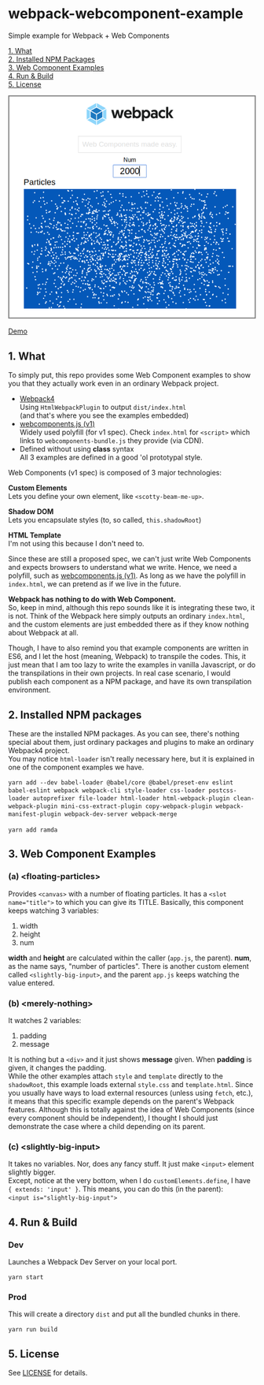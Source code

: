 # webpack-webcomponent-example

Simple example for Webpack + Web Components

[1. What](#1-what)  
[2. Installed NPM Packages](#2-installed)  
[3. Web Component Examples](#3-examples)  
[4. Run & Build](#4-run-build)  
[5. License](#5-license)

![screenshot](screenshot.png "Screenshot")

[Demo](http://tokyo800.jp/minagawah/webpack-webcomponent-example)

<a name="1-what"></a>
## 1. What

To simply put, this repo provides some Web Component examples to show you
that they actually work even in an ordinary Webpack project.

- [Webpack4](https://webpack.js.org/guides/getting-started/)  
Using `HtmlWebpackPlugin` to output `dist/index.html`  
(and that's where you see the examples embedded)
- [webcomponents.js (v1)](https://github.com/webcomponents/webcomponentsjs)  
Widely used polyfill (for v1 spec). Check `index.html` for `<script>`
which links to `webcomponents-bundle.js` they provide (via CDN).
- Defined without using **class** syntax  
All 3 examples are defined in a good 'ol prototypal style.

Web Components (v1 spec) is composed of 3 major technologies:


**Custom Elements**  
Lets you define your own element, like `<scotty-beam-me-up>`.

**Shadow DOM**  
Lets you encapsulate styles (to, so called, `this.shadowRoot`)

**HTML Template**  
I'm not using this because I don't need to.

Since these are still a proposed spec,
we can't just write Web Components and expects browsers to understand what we write.
Hence, we need a polyfill,
such as [webcomponents.js (v1)](https://github.com/webcomponents/webcomponentsjs).
As long as we have the polyfill in `index.html`,
we can pretend as if we live in the future.

**Webpack has nothing to do with Web Component.**  
So, keep in mind, although this repo sounds like
it is integrating these two, it is not.
Think of the Webpack here simply outputs an ordinary `index.html`,
and the custom elements are just embedded there
as if they know nothing about Webpack at all.

Though, I have to also remind you
that example components are written in ES6,
and I let the host (meaning, Webpack) to transpile the codes.
This, it just mean that I am too lazy to write the examples in vanilla Javascript,
or do the transpilations in their own projects.
In real case scenario, I would publish each component as a NPM package,
and have its own transpilation environment.


<a name="2-installed"></a>
## 2. Installed NPM packages

These are the installed NPM packages.
As you can see, there's nothing special about them,
just ordinary packages and plugins to make an ordinary Webpack4 project.  
You may notice `html-loader` isn't really necessary here,
but it is explained in one of the component examples we have.

```
yarn add --dev babel-loader @babel/core @babel/preset-env eslint babel-eslint webpack webpack-cli style-loader css-loader postcss-loader autoprefixer file-loader html-loader html-webpack-plugin clean-webpack-plugin mini-css-extract-plugin copy-webpack-plugin webpack-manifest-plugin webpack-dev-server webpack-merge

yarn add ramda
```

<a name="3-examples"></a>
## 3. Web Component Examples

### (a) &lt;floating-particles&gt;

Provides `<canvas>` with a number of floating particles.
It has a `<slot name="title">` to which you can give its TITLE.
Basically, this component keeps watching 3 variables:

1. width
2. height
3. num

**width** and **height** are calculated within the caller (`app.js`, the parent).
**num**, as the name says, "number of particles".
There is another custom element called `<slightly-big-input>`,
and the parent `app.js` keeps watching the value entered.

### (b) &lt;merely-nothing&gt;

It watches 2 variables:

1. padding
2. message

It is nothing but a `<div>` and it just shows **message** given.
When **padding** is given, it changes the padding.  
While the other examples attach `style` and `template`
directly to the `shadowRoot`,
this example loads external `style.css` and `template.html`.
Since you usually have ways to load external resources (unless using `fetch`, etc.),
it means that this specific example depends on the parent's Webpack features.
Although this is totally against the idea of Web Components
(since every component should be independent),
I thought I should just demonstrate the case where a child depending on its parent.

### (c) &lt;slightly-big-input&gt;

It takes no variables. Nor, does any fancy stuff.
It just make `<input>` element slightly bigger.  
Except, notice at the very bottom,
when I do `customElements.define`, I have `{ extends: 'input' }`.
This means, you can do this (in the parent):  
`<input is="slightly-big-input">`

<a name="4-run-build"></a>
## 4. Run & Build

### Dev

Launches a Webpack Dev Server on your local port.

```
yarn start
```

### Prod

This will create a directory `dist` and put all the bundled chunks in there.

```
yarn run build
```

<a name="5-license"></a>
## 5. License

See [LICENSE](./LICENSE) for details.

